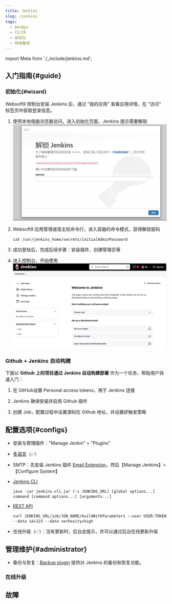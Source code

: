 ```yaml
---
title: Jenkins
slug: /jenkins
tags:
  - DevOps
  - CI/CD
  - 自动化
  - 持续集成
---
```


import Meta from './_include/jenkins.md';

<Meta name="meta" />

## 入门指南{#guide}

### 初始化{#wizard}

Websoft9 控制台安装 Jenkins 后，通过 "我的应用" 查看应用详情，在 "访问" 标签页中获取登录信息。  

1. 使用本地电脑浏览器访问，进入初始化页面，Jenkins 提示需要解锁
   ![](./assets/jenkins-installstart-websoft9.png)

2. Websoft9 应用管理或宿主机命令行，进入容器的命令模式，获得解锁密码

   ```
   cat /var/jenkins_home/secrets/initialAdminPassword
   ```

3. 成功登陆后，完成后续步骤：安装插件、创建管理员等  

4. 进入控制台，开始使用
   ![](./assets/jenkins-backend-websoft9.png)

### Github + Jenkins 自动构建

下面以 **Github 上的项目通过 Jenkins 自动构建部署** 作为一个任务，帮助用户快速入门：

1. 在 GitHub设置 Personal access tokens，用于 Jenkins 连接

2. Jenkins 确保安装并启用 Github 插件

3. 创建 Job，配置过程中设置源码位 Github 地址，并设置好触发策略

## 配置选项{#configs}

- 安装与管理插件："Manage Jenkin" > "Plugins"

- [多语言]((https://www.jenkins.io/doc/book/using/using-local-language/))（✅）

- SMTP：先安装 Jenkins 插件 [Email Extension](https://plugins.jenkins.io/email-ext/)，然后【Manage Jenkins】>【Configure System】

- [Jenkins CLI](https://www.jenkins.io/zh/doc/book/managing/cli/) 
   ```
   java -jar jenkins-cli.jar [-s JENKINS_URL] [global options...] command [command options...] [arguments...]
   ```

- [REST API](https://www.jenkins.io/doc/book/using/remote-access-api/) 
   ```
   curl JENKINS_URL/job/JOB_NAME/buildWithParameters --user USER:TOKEN --data id=123 --data verbosity=high
   ```

- 在线升级（✅）：当有更新时，后台会提示，并可以通过后台在线更新升级

## 管理维护{#administrator}

- 备份与恢复：[Backup plugin](https://plugins.jenkins.io/backup/) 提供对 Jenkins 的备份和恢复功能。 
 

### 在线升级



## 故障